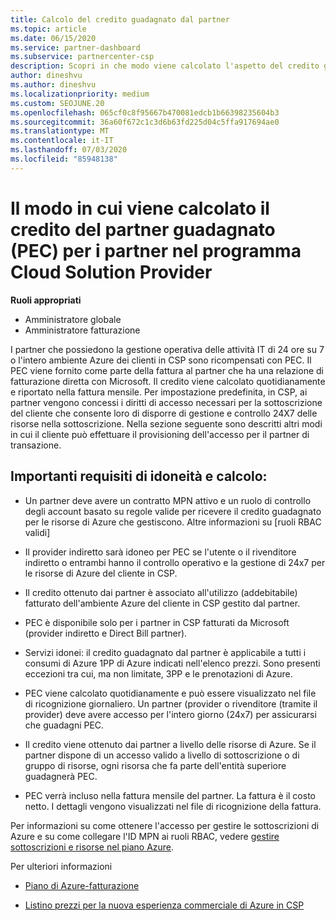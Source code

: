 ```yaml
---
title: Calcolo del credito guadagnato dal partner
ms.topic: article
ms.date: 06/15/2020
ms.service: partner-dashboard
ms.subservice: partnercenter-csp
description: Scopri in che modo viene calcolato l'aspetto del credito guadagnato dal partner (PEC) del piano Azure. Sono inclusi i requisiti di idoneità per i partner e i provider indiretti.
author: dineshvu
ms.author: dineshvu
ms.localizationpriority: medium
ms.custom: SEOJUNE.20
ms.openlocfilehash: 065cf0c8f95667b470081edcb1b66398235604b3
ms.sourcegitcommit: 36a60f672c1c3d6b63fd225d04c5ffa917694ae0
ms.translationtype: MT
ms.contentlocale: it-IT
ms.lasthandoff: 07/03/2020
ms.locfileid: "85948138"
---
```

# <a name="how-partner-earned-credit-pec-is-calculated-for-partners-in-the-cloud-solution-provider-program"></a>Il modo in cui viene calcolato il credito del partner guadagnato (PEC) per i partner nel programma Cloud Solution Provider

**Ruoli appropriati**

- Amministratore globale
- Amministratore fatturazione

I partner che possiedono la gestione operativa delle attività IT di 24 ore su 7 o l'intero ambiente Azure dei clienti in CSP sono ricompensati con PEC. Il PEC viene fornito come parte della fattura al partner che ha una relazione di fatturazione diretta con Microsoft. Il credito viene calcolato quotidianamente e riportato nella fattura mensile. Per impostazione predefinita, in CSP, ai partner vengono concessi i diritti di accesso necessari per la sottoscrizione del cliente che consente loro di disporre di gestione e controllo 24X7 delle risorse nella sottoscrizione. Nella sezione seguente sono descritti altri modi in cui il cliente può effettuare il provisioning dell'accesso per il partner di transazione.


## <a name="important-eligibility-and-calculation-requirements"></a>Importanti requisiti di idoneità e calcolo:

- Un partner deve avere un contratto MPN attivo e un ruolo di controllo degli account basato su regole valide per ricevere il credito guadagnato per le risorse di Azure che gestiscono. Altre informazioni su [ruoli RBAC validi]

- Il provider indiretto sarà idoneo per PEC se l'utente o il rivenditore indiretto o entrambi hanno il controllo operativo e la gestione di 24x7 per le risorse di Azure del cliente in CSP.

- Il credito ottenuto dai partner è associato all'utilizzo (addebitabile) fatturato dell'ambiente Azure del cliente in CSP gestito dal partner. 

- PEC è disponibile solo per i partner in CSP fatturati da Microsoft (provider indiretto e Direct Bill partner).

- Servizi idonei: il credito guadagnato dal partner è applicabile a tutti i consumi di Azure 1PP di Azure indicati nell'elenco prezzi. Sono presenti eccezioni tra cui, ma non limitate, 3PP e le prenotazioni di Azure.

- PEC viene calcolato quotidianamente e può essere visualizzato nel file di ricognizione giornaliero. Un partner (provider o rivenditore (tramite il provider) deve avere accesso per l'intero giorno (24x7) per assicurarsi che guadagni PEC.

- Il credito viene ottenuto dai partner a livello delle risorse di Azure. Se il partner dispone di un accesso valido a livello di sottoscrizione o di gruppo di risorse, ogni risorsa che fa parte dell'entità superiore guadagnerà PEC. 

- PEC verrà incluso nella fattura mensile del partner. La fattura è il costo netto. I dettagli vengono visualizzati nel file di ricognizione della fattura.

Per informazioni su come ottenere l'accesso per gestire le sottoscrizioni di Azure e su come collegare l'ID MPN ai ruoli RBAC, vedere [gestire sottoscrizioni e risorse nel piano Azure](azure-plan-manage.md).

Per ulteriori informazioni

- [Piano di Azure-fatturazione](azure-plan-billing.md)

- [Listino prezzi per la nuova esperienza commerciale di Azure in CSP](azure-plan-price-list.md)